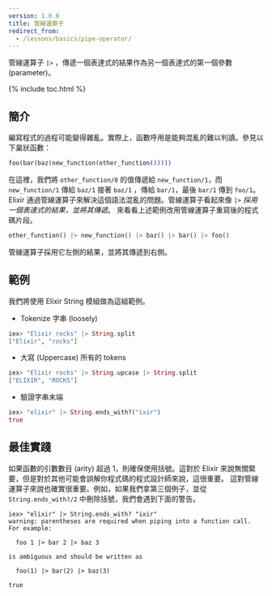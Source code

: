 ```yaml
---
version: 1.0.0
title: 管線運算子
redirect_from:
  - /lessons/basics/pipe-operator/
---
```


管線運算子 `|>` ，傳遞一個表達式的結果作為另一個表達式的第一個參數 (parameter)。

{% include toc.html %}

## 簡介

編寫程式的過程可能變得雜亂。實際上，函數呼用是能夠混亂的難以判讀。參見以下巢狀函數：

```elixir
foo(bar(baz(new_function(other_function()))))
```

在這裡，我們將 `other_function/0` 的值傳遞給 `new_function/1`，而 `new_function/1` 傳給 `baz/1` 接著 `baz/1` ，傳給 `bar/1`，最後 `bar/1` 傳到 `foo/1`。 Elixir 通過管線運算子來解決這個語法混亂的問題。管線運算子看起來像 `|>` *採用一個表達式的結果，並將其傳遞*。 來看看上述範例改用管線運算子重寫後的程式碼片段。

```elixir
other_function() |> new_function() |> baz() |> bar() |> foo()
```

管線運算子採用它左側的結果，並將其傳遞到右側。

## 範例

我們將使用 Elixir String 模組做為這組範例。

- Tokenize 字串 (loosely)

```elixir
iex> "Elixir rocks" |> String.split
["Elixir", "rocks"]
```

- 大寫 (Uppercase) 所有的 tokens

```elixir
iex> "Elixir rocks" |> String.upcase |> String.split
["ELIXIR", "ROCKS"]
```

- 驗證字串末端

```elixir
iex> "elixir" |> String.ends_with?("ixir")
true
```

## 最佳實踐

如果函數的引數數目 (arity) 超過 1，則確保使用括號。這對於 Elixir 來說無關緊要，但是對於其他可能會誤解你程式碼的程式設計師來說，這很重要。
這對管線運算子來說也確實很重要。例如，如果我們拿第三個例子，並從 `String.ends_with?/2` 中刪除括號，我們會遇到下面的警告。

```shell
iex> "elixir" |> String.ends_with? "ixir"
warning: parentheses are required when piping into a function call. For example:

  foo 1 |> bar 2 |> baz 3

is ambiguous and should be written as

  foo(1) |> bar(2) |> baz(3)

true
```
